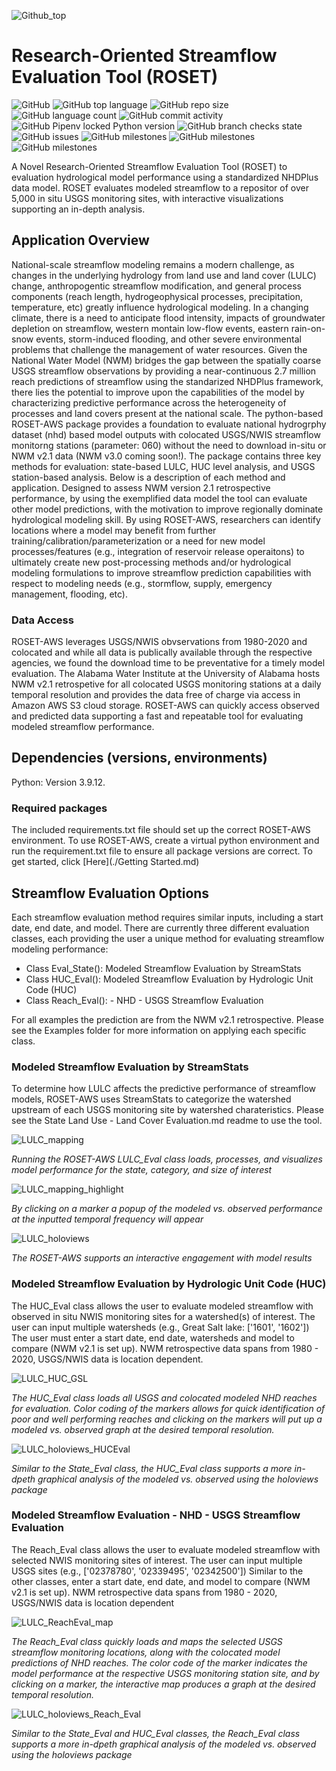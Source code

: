 
![Github_top](https://user-images.githubusercontent.com/33735397/206313977-e67ba652-3340-4a1b-b1d1-141d8d5001f2.PNG)

# Research-Oriented Streamflow Evaluation Tool (ROSET)

![GitHub](https://img.shields.io/github/license/whitelightning450/ROSET-AWS?logo=GitHub&style=plastic)
![GitHub top language](https://img.shields.io/github/languages/top/whitelightning450/ROSET-AWS?style=plastic)
![GitHub repo size](https://img.shields.io/github/repo-size/whitelightning450/ROSET-AWS?logo=Github&style=plastic)
![GitHub language count](https://img.shields.io/github/languages/count/whitelightning450/ROSET-AWS?style=plastic)
![GitHub commit activity](https://img.shields.io/github/commit-activity/m/whitelightning450/ROSET-AWS?style=plastic)
![GitHub Pipenv locked Python version](https://img.shields.io/github/pipenv/locked/python-version/whitelightning450/ROSET-AWS?style=plastic)
![GitHub branch checks state](https://img.shields.io/github/checks-status/whitelightning450/Machine-Learning-Water-Systems-Model/main?style=plastic)
![GitHub issues](https://img.shields.io/github/issues/whitelightning450/ROSET-AWS?style=plastic)
![GitHub milestones](https://img.shields.io/github/milestones/closed/whitelightning450/ROSET-AWS?style=plastic)
![GitHub milestones](https://img.shields.io/github/milestones/open/whitelightning450/ROSET-AWS?style=plastic)
![GitHub milestones](https://img.shields.io/github/milestones/open/whitelightning450/ROSET-AWS?style=plastic)

A Novel Research-Oriented Streamflow Evaluation Tool (ROSET) to evaluation hydrological model performance using a standardized NHDPlus data model.
ROSET evaluates modeled streamflow to a repositor of over 5,000 in situ USGS monitoring sites, with interactive visualizations supporting an in-depth analysis.

## Application Overview
National-scale streamflow modeling remains a modern challenge, as changes in the underlying hydrology from land use and land cover (LULC) change, anthropogentic streamflow modification, and general process components (reach length, hydrogeophysical processes, precipitation, temperature, etc) greatly influence  hydrological modeling.
In a changing climate, there is a need to anticipate flood intensity, impacts of groundwater depletion on streamflow, western montain low-flow events, eastern rain-on-snow events, storm-induced flooding, and other severe environmental problems that challenge the management of water resources.
Given the National Water Model (NWM) bridges the gap between the spatially coarse USGS streamflow observations by providing a near-continuous 2.7 million reach predictions of streamflow using the standarized NHDPlus framework, there lies the potential to improve upon the capabilities of the model by characterizing predictive performance across the heterogeneity of processes and land covers present at the national scale. 
The python-based ROSET-AWS package provides a foundation to evaluate national hydrogrphy dataset (nhd) based model outputs with colocated USGS/NWIS streamflow monitorng stations (parameter: 060) without the need to download in-situ or NWM v2.1 data (NWM v3.0 coming soon!). 
The package contains three key methods for evaluation: state-based LULC, HUC level analysis, and USGS station-based analysis.
Below is a description of each method and application.
Designed to assess NWM version 2.1 retrospective performance, by using the exemplified data model the tool can evaluate other model predictions, with the motivation to improve regionally dominate hydrological modeling skill.
By using ROSET-AWS, researchers can identify locations where a model may benefit from further training/calibration/parameterization or a need for new model processes/features (e.g., integration of reservoir release operaitons) to ultimately create new post-processing methods and/or hydrological modeling formulations to improve streamflow prediction capabilities with respect to modeling needs (e.g., stormflow, supply, emergency management, flooding, etc).   

### Data Access
ROSET-AWS leverages USGS/NWIS obvservations from 1980-2020 and colocated and while all data is publically available through the respective agencies, we found the download time to be preventative for a timely model evaluation. 
The Alabama Water Institute at the University of Alabama hosts NWM v2.1 retrospetive for all colocated USGS monitoring stations at a daily temporal resolution and provides the data free of charge via access in Amazon AWS S3 cloud storage.
ROSET-AWS can quickly access observed and predicted data supporting a fast and repeatable tool for evaluating modeled streamflow performance.

## Dependencies (versions, environments)
Python: Version 3.9.12. 

### Required packages
The included requirements.txt file should set up the correct ROSET-AWS environment.
To use ROSET-AWS, create a virtual python environment and run the requirement.txt file to ensure all package versions are correct.
To get started, click [Here](./Getting Started.md)

## Streamflow Evaluation Options
Each streamflow evaluation method requires similar inputs, including a start date, end date, and model.
There are currently three different evaluation classes, each providing the user a unique method for evaluating streamflow modeling performance:
- Class Eval_State(): Modeled Streamflow Evaluation by StreamStats
- Class HUC_Eval(): Modeled Streamflow Evaluation by Hydrologic Unit Code (HUC)
- Class Reach_Eval(): - NHD - USGS Streamflow Evaluation

For all examples the prediction are from the NWM v2.1 retrospective. 
Please see the Examples folder for more information on applying each specific class.

### Modeled Streamflow Evaluation by StreamStats
To determine how LULC affects the predictive performance of streamflow models, ROSET-AWS uses StreamStats to categorize the watershed upstream of each USGS monitoring site by watershed charateristics.
Please see the State Land Use - Land Cover Evaluation.md readme to use the tool.

![LULC_mapping](https://user-images.githubusercontent.com/33735397/205775870-5efab8e2-57ce-4ecb-b6c1-012909ece220.PNG)


_Running the ROSET-AWS LULC_Eval class loads, processes, and visualizes model performance for the state, category, and size of interest_

![LULC_mapping_highlight](https://user-images.githubusercontent.com/33735397/205776459-355507b4-2036-4eca-8bb3-fc88debbebef.PNG)

_By clicking on a marker a popup of the modeled vs. observed performance at the inputted temporal frequency will appear_

![LULC_holoviews](https://user-images.githubusercontent.com/33735397/205777709-65a8e6d8-0d7a-42e5-81b3-819462cb6e6a.PNG)

_The ROSET-AWS supports an interactive engagement with model results_



### Modeled Streamflow Evaluation by Hydrologic Unit Code (HUC)
The HUC_Eval class allows the user to evaluate modeled streamflow with observed in situ NWIS monitoring sites  for a watershed(s) of interest. 
The user can input multiple watersheds (e.g., Great Salt lake: ['1601', '1602'])
The user must enter a start date, end date, watersheds and model to compare (NWM v2.1 is set up).
NWM retrospective data spans from 1980 - 2020, USGS/NWIS data is location dependent.

![LULC_HUC_GSL](https://user-images.githubusercontent.com/33735397/206265320-7c640b40-830e-41ed-8e3f-67a2b20984c5.PNG)

_The HUC_Eval class loads all USGS and colocated modeled NHD reaches for evaluation.
Color coding of the markers allows for quick identification of poor and well performing reaches and clicking on the markers will put up a modeled vs. observed graph at the desired temporal resolution._

![LULC_holoviews_HUCEval](https://user-images.githubusercontent.com/33735397/206265779-5417343f-ed40-4704-b8bc-12ada2672259.PNG)

_Similar to the State_Eval class, the HUC_Eval class supports a more in-dpeth graphical analysis of the modeled vs. observed using the holoviews package_

### Modeled Streamflow Evaluation - NHD - USGS Streamflow Evaluation

The Reach_Eval class allows the user to evaluate modeled streamflow with selected NWIS monitoring sites of interest. 
The user can input multiple USGS sites (e.g., ['02378780', '02339495', '02342500'])
Similar to the other classes, enter a start date, end date, and model to compare (NWM v2.1 is set up).
NWM retrospective data spans from 1980 - 2020, USGS/NWIS data is location dependent


![LULC_ReachEval_map](https://user-images.githubusercontent.com/33735397/206266617-f06c9836-0193-4f6f-94f9-11982272d34d.PNG)

_The Reach_Eval class quickly loads and maps the selected USGS streamflow monitoring locations, along with the colocated model predictions of NHD reaches.
The color code of the marker indicates the model performance at the respective USGS monitoring station site, and by clicking on a marker, the interactive map produces a graph at the desired temporal resolution._


![LULC_holoviews_Reach_Eval](https://user-images.githubusercontent.com/33735397/206267196-749bb94d-aa57-4d24-9b4e-97e7567e1fc0.PNG)

_Similar to the State_Eval and HUC_Eval classes, the Reach_Eval class supports a more in-dpeth graphical analysis of the modeled vs. observed using the holoviews package_
